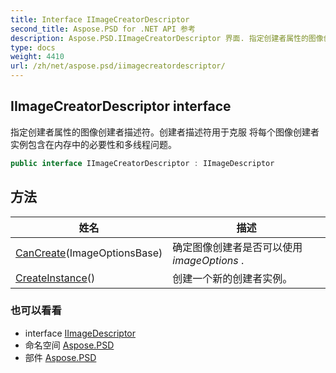 ```yaml
---
title: Interface IImageCreatorDescriptor
second_title: Aspose.PSD for .NET API 参考
description: Aspose.PSD.IImageCreatorDescriptor 界面. 指定创建者属性的图像创建者描述符创建者描述符用于克服 将每个图像创建者实例包含在内存中的必要性和多线程问题
type: docs
weight: 4410
url: /zh/net/aspose.psd/iimagecreatordescriptor/
---
```

## IImageCreatorDescriptor interface

指定创建者属性的图像创建者描述符。创建者描述符用于克服 将每个图像创建者实例包含在内存中的必要性和多线程问题。

```csharp
public interface IImageCreatorDescriptor : IImageDescriptor
```

## 方法

| 姓名 | 描述 |
| --- | --- |
| [CanCreate](../../aspose.psd/iimagecreatordescriptor/cancreate/)(ImageOptionsBase) | 确定图像创建者是否可以使用*imageOptions* . |
| [CreateInstance](../../aspose.psd/iimagecreatordescriptor/createinstance/)() | 创建一个新的创建者实例。 |

### 也可以看看

* interface [IImageDescriptor](../iimagedescriptor/)
* 命名空间 [Aspose.PSD](../../aspose.psd/)
* 部件 [Aspose.PSD](../../)


